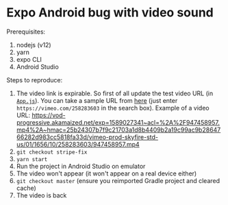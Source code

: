 # Expo Android bug with video sound

Prerequisites:

1. nodejs (v12)
2. yarn
3. expo CLI
4. Android Studio

Steps to reproduce:

1. The video link is expirable. So first of all update the test video URL (in [`App.js`](https://github.com/n-sviridenko/stripe-expo-av-android-bug/blob/f8336ce2824bb6c6b720a2e941c25fcadf41ca30/App.js#L9)). You can take a sample URL from [here](http://savevideo.me/de/) (just enter `https://vimeo.com/258283603` in the search box). Example of a video URL: https://vod-progressive.akamaized.net/exp=1589027341~acl=%2A%2F947458957.mp4%2A~hmac=25b24307b7f9c21703a1d8b4409b2a19c99ac9b2864766282d983cc5818fa33d/vimeo-prod-skyfire-std-us/01/1656/10/258283603/947458957.mp4
2. `git checkout stripe-fix`
3. `yarn start`
4. Run the project in Android Studio on emulator
5. The video won't appear (it won't appear on a real device either)
6. `git checkout master` (ensure you reimported Gradle project and cleared cache)
7. The video is back

